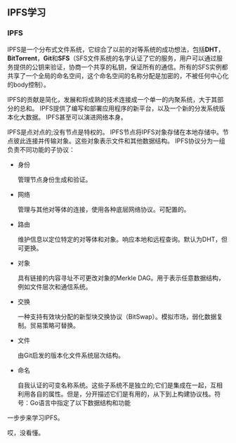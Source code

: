 ## IPFS学习



### IPFS

IPFS是一个分布式文件系统，它综合了以前的对等系统的成功想法，包括**DHT**，**BitTorrent**，**Git**和**SFS**（SFS文件系统的名字认证了它的服务，用户可以通过服务提供的公钥来验证，协商一个共享的私钥，保证所有的通信。所有的SFS实例都共享了一个全局的命名空间，这个命名空间的名称分配是加密的，不被任何中心化的body控制）。

 IPFS的贡献是简化，发展和将成熟的技术连接成一个单一的内聚系统，大于其部分的总和。 IPFS提供了编写和部署应用程序的新平台，以及一个新的分发系统版本化大数据。 IPFS甚至可以演进网络本身。

IPFS是点对点的;没有节点是特权的。 IPFS节点将IPFS对象存储在本地存储中。节点彼此连接并传输对象。这些对象表示文件和其他数据结构。 IPFS协议分为一组负责不同功能的子协议：

+ 身份

  管理节点身份生成和验证。

+ 网络 

   管理与其他对等体的连接，使用各种底层网络协议。可配置的。

+ 路由 

  维护信息以定位特定的对等体和对象。响应本地和远程查询。默认为DHT，但可更换。

+ 对象

   具有链接的内容寻址不可更改对象的Merkle DAG。用于表示任意数据结构，例如文件层次和通信系统。

+ 交换

   一种支持有效块分配的新型块交换协议（BitSwap）。模拟市场，弱化数据复制。贸易策略可替换。

+ 文件

   由Git启发的版本化文件系统层次结构。

+ 命名

   自我认证的可变名称系统。这些子系统不是独立的;它们是集成在一起，互相利用各自的属性。但是，分开描述它们是有用的，从下到上构建协议栈。符号：Go语言中指定了以下数据结构和功能



一步步来学习IPFS。



哎，没看懂。

